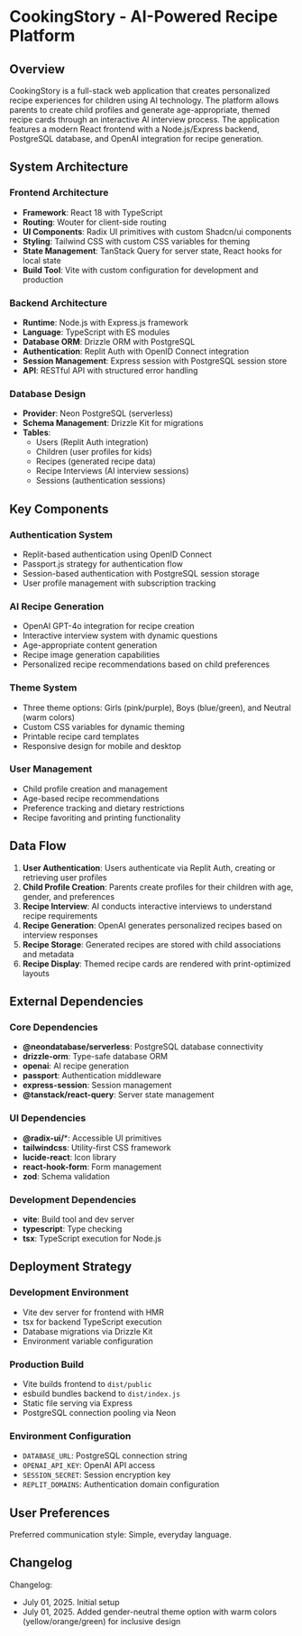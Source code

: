 # CookingStory - AI-Powered Recipe Platform

## Overview

CookingStory is a full-stack web application that creates personalized recipe experiences for children using AI technology. The platform allows parents to create child profiles and generate age-appropriate, themed recipe cards through an interactive AI interview process. The application features a modern React frontend with a Node.js/Express backend, PostgreSQL database, and OpenAI integration for recipe generation.

## System Architecture

### Frontend Architecture
- **Framework**: React 18 with TypeScript
- **Routing**: Wouter for client-side routing
- **UI Components**: Radix UI primitives with custom Shadcn/ui components
- **Styling**: Tailwind CSS with custom CSS variables for theming
- **State Management**: TanStack Query for server state, React hooks for local state
- **Build Tool**: Vite with custom configuration for development and production

### Backend Architecture
- **Runtime**: Node.js with Express.js framework
- **Language**: TypeScript with ES modules
- **Database ORM**: Drizzle ORM with PostgreSQL
- **Authentication**: Replit Auth with OpenID Connect integration
- **Session Management**: Express session with PostgreSQL session store
- **API**: RESTful API with structured error handling

### Database Design
- **Provider**: Neon PostgreSQL (serverless)
- **Schema Management**: Drizzle Kit for migrations
- **Tables**: 
  - Users (Replit Auth integration)
  - Children (user profiles for kids)
  - Recipes (generated recipe data)
  - Recipe Interviews (AI interview sessions)
  - Sessions (authentication sessions)

## Key Components

### Authentication System
- Replit-based authentication using OpenID Connect
- Passport.js strategy for authentication flow
- Session-based authentication with PostgreSQL session storage
- User profile management with subscription tracking

### AI Recipe Generation
- OpenAI GPT-4o integration for recipe creation
- Interactive interview system with dynamic questions
- Age-appropriate content generation
- Recipe image generation capabilities
- Personalized recipe recommendations based on child preferences

### Theme System
- Three theme options: Girls (pink/purple), Boys (blue/green), and Neutral (warm colors)
- Custom CSS variables for dynamic theming
- Printable recipe card templates
- Responsive design for mobile and desktop

### User Management
- Child profile creation and management
- Age-based recipe recommendations
- Preference tracking and dietary restrictions
- Recipe favoriting and printing functionality

## Data Flow

1. **User Authentication**: Users authenticate via Replit Auth, creating or retrieving user profiles
2. **Child Profile Creation**: Parents create profiles for their children with age, gender, and preferences
3. **Recipe Interview**: AI conducts interactive interviews to understand recipe requirements
4. **Recipe Generation**: OpenAI generates personalized recipes based on interview responses
5. **Recipe Storage**: Generated recipes are stored with child associations and metadata
6. **Recipe Display**: Themed recipe cards are rendered with print-optimized layouts

## External Dependencies

### Core Dependencies
- **@neondatabase/serverless**: PostgreSQL database connectivity
- **drizzle-orm**: Type-safe database ORM
- **openai**: AI recipe generation
- **passport**: Authentication middleware
- **express-session**: Session management
- **@tanstack/react-query**: Server state management

### UI Dependencies
- **@radix-ui/***: Accessible UI primitives
- **tailwindcss**: Utility-first CSS framework
- **lucide-react**: Icon library
- **react-hook-form**: Form management
- **zod**: Schema validation

### Development Dependencies
- **vite**: Build tool and dev server
- **typescript**: Type checking
- **tsx**: TypeScript execution for Node.js

## Deployment Strategy

### Development Environment
- Vite dev server for frontend with HMR
- tsx for backend TypeScript execution
- Database migrations via Drizzle Kit
- Environment variable configuration

### Production Build
- Vite builds frontend to `dist/public`
- esbuild bundles backend to `dist/index.js`
- Static file serving via Express
- PostgreSQL connection pooling via Neon

### Environment Configuration
- `DATABASE_URL`: PostgreSQL connection string
- `OPENAI_API_KEY`: OpenAI API access
- `SESSION_SECRET`: Session encryption key
- `REPLIT_DOMAINS`: Authentication domain configuration

## User Preferences

Preferred communication style: Simple, everyday language.

## Changelog

Changelog:
- July 01, 2025. Initial setup
- July 01, 2025. Added gender-neutral theme option with warm colors (yellow/orange/green) for inclusive design
